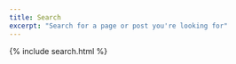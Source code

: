 ```yaml
---
title: Search
excerpt: "Search for a page or post you're looking for"
---
```


{% include search.html %}